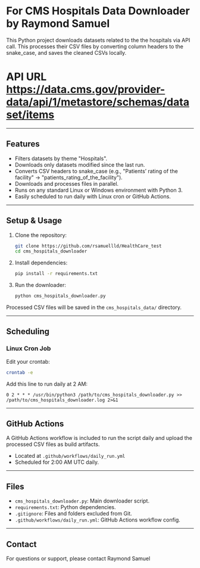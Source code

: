 # For CMS Hospitals Data Downloader by Raymond Samuel 

This Python project downloads datasets related to the the hospitals via API call. This  processes their CSV files by converting column headers to the snake_case, and saves the cleaned CSVs locally.
# API URL  https://data.cms.gov/provider-data/api/1/metastore/schemas/dataset/items

---

## Features

- Filters datasets by theme "Hospitals".
- Downloads only datasets modified since the last run.
- Converts CSV headers to snake_case (e.g., "Patients’ rating of the facility" → "patients_rating_of_the_facility").
- Downloads and processes files in parallel.
- Runs on any standard Linux or Windows environment with Python 3.
- Easily scheduled to run daily with Linux cron or GitHub Actions.

---

## Setup & Usage

1. Clone the repository:

   ```bash
   git clone https://github.com/rsamuellld/HealthCare_test
   cd cms_hospitals_downloader
   ```

2. Install dependencies:

   ```bash
   pip install -r requirements.txt
   ```

3. Run the downloader:

   ```bash
   python cms_hospitals_downloader.py
   ```

Processed CSV files will be saved in the `cms_hospitals_data/` directory.

---

## Scheduling

### Linux Cron Job

Edit your crontab:

```bash
crontab -e
```

Add this line to run daily at 2 AM:

```cron
0 2 * * * /usr/bin/python3 /path/to/cms_hospitals_downloader.py >> /path/to/cms_hospitals_downloader.log 2>&1
```

---

## GitHub Actions

A GitHub Actions workflow is included to run the script daily and upload the processed CSV files as build artifacts.

- Located at `.github/workflows/daily_run.yml`
- Scheduled for 2:00 AM UTC daily.

---

## Files

- `cms_hospitals_downloader.py`: Main downloader script.
- `requirements.txt`: Python dependencies.
- `.gitignore`: Files and folders excluded from Git.
- `.github/workflows/daily_run.yml`: GitHub Actions workflow config.

---

## Contact

For questions or support, please contact Raymond Samuel 
